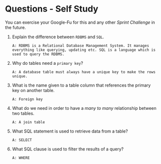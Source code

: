 # Questions - Self Study

You can exercise your Google-Fu for this and any other _Sprint Challenge_ in the future.

1.  Explain the difference between `RDBMS` and `SQL`.

    ```A: RDBMS is a Relational Database Management System. It manages everything like querying, updating etc. SQL is a language which is used to query the RDBMS.```

2.  Why do tables need a `primary key`?

    ```A: A database table must always have a unique key to make the rows unique.```

3.  What is the name given to a table column that references the primary key on another table.

    ```A: Foreign key```

4.  What do we need in order to have a _many to many_ relationship between two tables.

    ```A: A join table```

5.  What SQL statement is used to retrieve data from a table?

    ```A: SELECT```

1.  What SQL clause is used to filter the results of a query?

    ```A: WHERE```